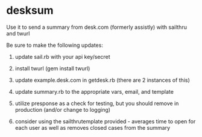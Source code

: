 desksum
=======

Use it to send a summary from desk.com (formerly assistly) with sailthru and twurl

Be sure to make the following updates:

1) update sail.rb with your api key/secret

2) install twurl (gem install twurl)

3) update example.desk.com in getdesk.rb (there are 2 instances of this)

4) update summary.rb to the appropriate vars, email, and template

5) utilize presponse as a check for testing, but you should remove in production (and/or change to logging)

6) consider using the sailthrutemplate provided - averages time to open for each user as well as removes closed cases from the summary
